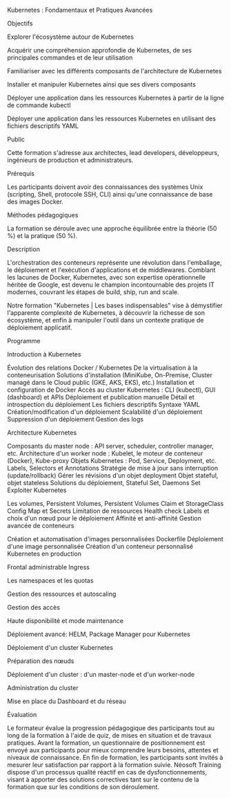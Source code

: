 Kubernetes : Fondamentaux et Pratiques Avancées

Objectifs

Explorer l'écosystème autour de Kubernetes

Acquérir une compréhension approfondie de Kubernetes, de ses principales commandes et de leur utilisation

Familiariser avec les différents composants de l'architecture de Kubernetes

Installer et manipuler Kubernetes ainsi que ses divers composants

Déployer une application dans les ressources Kubernetes à partir de la ligne de commande kubectl

Déployer une application dans les ressources Kubernetes en utilisant des fichiers descriptifs YAML

Public

Cette formation s'adresse aux architectes, lead developers, développeurs, ingénieurs de production et administrateurs.

Prérequis

Les participants doivent avoir des connaissances des systèmes Unix (scripting, Shell, protocole SSH, CLI) ainsi qu'une connaissance de base des images Docker.

Méthodes pédagogiques

La formation se déroule avec une approche équilibrée entre la théorie (50 %) et la pratique (50 %).

Description

L'orchestration des conteneurs représente une révolution dans l'emballage, le déploiement et l'exécution d'applications et de middlewares. Comblant les lacunes de Docker, Kubernetes, avec son expertise opérationnelle héritée de Google, est devenu le champion incontournable des projets IT modernes, couvrant les étapes de build, ship, run and scale.

Notre formation "Kubernetes | Les bases indispensables" vise à démystifier l'apparente complexité de Kubernetes, à découvrir la richesse de son écosystème, et enfin à manipuler l'outil dans un contexte pratique de déploiement applicatif.

Programme

Introduction à Kubernetes

Évolution des relations Docker / Kubernetes
De la virtualisation à la conteneurisation
Solutions d'installation (MiniKube, On-Premise, Cluster managé dans le Cloud public (GKE, AKS, EKS), etc.)
Installation et configuration de Docker
Accès au cluster Kubernetes : CLI (kubectl), GUI (dashboard) et APIs
Déploiement et publication manuelle
Détail et introspection du déploiement
Les fichiers descriptifs
Syntaxe YAML
Création/modification d'un déploiement
Scalabilité d'un déploiement
Suppression d'un déploiement
Gestion des logs

Architecture Kubernetes

Composants du master node : API server, scheduler, controller manager, etc.
Architecture d'un worker node : Kubelet, le moteur de conteneur (Docker), Kube-proxy
Objets Kubernetes : Pod, Service, Deployment, etc.
Labels, Selectors et Annotations
Stratégie de mise à jour sans interruption (update/rollback)
Gérer les révisions d'un objet deployment
Objet stateful, objet stateless
Solutions du déploiement, Stateful Set, Daemons Set
Exploiter Kubernetes

Les volumes, Persistent Volumes, Persistent Volumes Claim et StorageClass
Config Map et Secrets
Limitation de ressources
Health check
Labels et choix d'un nœud pour le déploiement
Affinité et anti-affinité
Gestion avancée de conteneurs

Création et automatisation d'images personnalisées
Dockerfile
Déploiement d'une image personnalisée
Création d'un conteneur personnalisé
Kubernetes en production

Frontal administrable Ingress

Les namespaces et les quotas

Gestion des ressources et autoscaling

Gestion des accès

Haute disponibilité et mode maintenance

Déploiement avancé: HELM, Package Manager pour Kubernetes

Déploiement d'un cluster Kubernetes

Préparation des nœuds

Déploiement d'un cluster : d'un master-node et d'un worker-node

Administration du cluster

Mise en place du Dashboard et du réseau

Évaluation

Le formateur évalue la progression pédagogique des participants tout au long de la formation à l'aide de quiz, de mises en situation et de travaux pratiques. Avant la formation, un questionnaire de positionnement est envoyé aux participants pour mieux comprendre leurs besoins, attentes et niveaux de connaissance. En fin de formation, les participants sont invités à mesurer leur satisfaction par rapport à la formation suivie. Néosoft Training dispose d'un processus qualité réactif en cas de dysfonctionnements, visant à apporter des solutions correctives tant sur le contenu de la formation que sur les conditions de son déroulement.